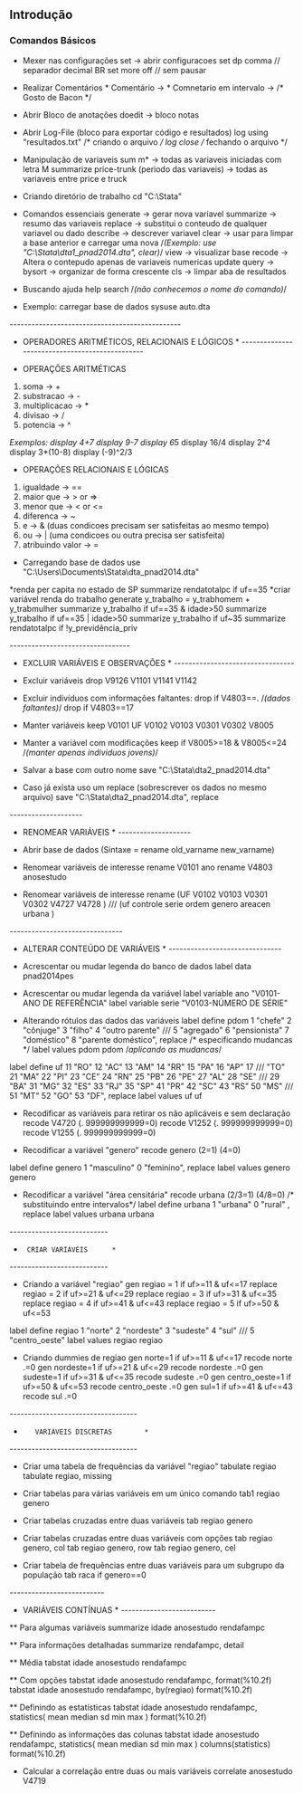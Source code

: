 ## Introdução

### Comandos Básicos

* Mexer nas configurações
set -> abrir configuracoes
set dp comma  // separador decimal BR
set more off // sem pausar

* Realizar Comentários *
Comentário -> *
Comnetario em intervalo -> /* Gosto de Bacon */

* Abrir Bloco de anotações 
doedit -> bloco notas 

* Abrir Log-File (bloco para exportar código e resultados)
log using "resultados.txt" /* criando o arquivo */ 
log close /* fechando o arquivo */

* Manipulação de variaveis 
sum m* -> todas as variaveis iniciadas com letra M
summarize price-trunk (periodo das variaveis) -> todas as variaveis entre price e truck

* Criando diretório de trabalho
cd "C:\Stata"

* Comandos essenciais
generate -> gerar nova variavel
summarize -> resumo das variaveis
replace -> substitui o conteudo de qualquer variavel ou dado
describe -> descrever variavel
clear -> usar para limpar a base anterior e carregar uma nova /*(Exemplo: use "C:\Stata\dta1_pnad2014.dta", clear)*/
view -> visualizar base
recode -> Altera o contepudo apenas de variaveis numericas
update query -> 
bysort -> organizar de forma crescente
cls -> limpar aba de resultados

* Buscando ajuda
help
search /*(não conhecemos o nome do comando)*/

* Exemplo: carregar base de dados 
sysuse auto.dta

*-----------------------------------------------*
* OPERADORES ARITMÉTICOS, RELACIONAIS E LÓGICOS *
*-----------------------------------------------*

* OPERAÇÕES ARITMÉTICAS
1) soma -> +
2) substracao -> -
3) multiplicacao -> *
4) divisao -> /
5) potencia -> ^

*Exemplos:
display 4+7
display 9-7
display 6*5
display 16/4
display 2^4
display 3*(10-8)
display (-9)^2/3

* OPERAÇÕES RELACIONAIS E LÓGICAS
1) igualdade -> ==
2) maior que -> > or =>
3) menor que -> < or <=
4) diferenca -> ~
5) e -> & (duas condicoes precisam ser satisfeitas ao mesmo tempo)
6) ou -> | (uma condicoes ou outra precisa ser satisfeita)
7) atribuindo valor -> = 

* Carregando base de dados
use "C:\Users\Documents\Stata\dta_pnad2014.dta"

*renda per capita no estado de SP
summarize rendatotalpc if uf==35 
*criar variável renda do trabalho
generate y_trabalho = y_trabhomem + y_trabmulher
summarize y_trabalho if uf==35 & idade>50
summarize y_trabalho if uf==35 | idade>50
summarize y_trabalho if uf~35
summarize rendatotalpc if !y_previdência_priv

*---------------------------------*
* EXCLUIR VARIÁVEIS E OBSERVAÇÕES *
*---------------------------------*

* Excluir variáveis
drop V9126 V1101 V1141 V1142

* Excluir indivíduos com informações faltantes:
drop if  V4803==. /*(dados faltantes)*/
drop if V4803==17 

* Manter variáveis
keep V0101 UF V0102 V0103 V0301 V0302 V8005  

* Manter a variável com modificações
keep if  V8005>=18 & V8005<=24 /*(manter apenas individuos jovens)*/

* Salvar a base com outro nome
save "C:\Stata\dta2_pnad2014.dta"

* Caso já exista uso um replace (sobrescrever os dados no mesmo arquivo)
save "C:\Stata\dta2_pnad2014.dta", replace

*--------------------*
* RENOMEAR VARIÁVEIS *
*--------------------*

* Abrir base de dados (Sintaxe = rename old_varname new_varname)

* Renomear variáveis de interesse
rename V0101 ano
rename V4803 anosestudo

* Renomear variáveis de interesse
rename (UF  V0102   V0103 V0301 V0302   V4727  V4728  ) /// 
       (uf controle serie ordem genero areacen urbana ) 
   
*-------------------------------*
* ALTERAR CONTEÚDO DE VARIÁVEIS *
*-------------------------------*

* Acrescentar ou mudar legenda do banco de dados
label data pnad2014pes

* Acrescentar ou mudar legenda da variável
label variable ano "V0101-ANO DE REFERÊNCIA"
label variable serie "V0103-NÚMERO DE SÉRIE"

* Alterando rótulos das dados das variáveis
label define pdom 1 "chefe" 2 "cônjuge" 3 "filho" 4 "outro parente" ///
 5 "agregado" 6 "pensionista" 7 "doméstico" 8 "parente doméstico", replace /* especificando mudancas */
label values pdom pdom /*aplicando as mudancas*/

label define uf 11 "RO" 12 "AC" 13 "AM" 14 "RR" 15 "PA" 16 "AP" 17 ///
"TO" 21 "MA" 22 "PI" 23 "CE" 24 "RN" 25 "PB" 26 "PE" 27 "AL" 28 "SE" ///
29 "BA" 31 "MG" 32 "ES" 33 "RJ" 35 "SP" 41 "PR" 42 "SC" 43 "RS" 50 "MS" ///
51 "MT" 52 "GO" 53 "DF", replace 
label values uf uf

* Recodificar as variáveis para retirar os não aplicáveis e sem declaração
recode V4720 (. 999999999999=0)
recode V1252 (. 999999999999=0)
recode V1255 (. 999999999999=0)

* Recodificar a variável "genero"
recode genero (2=1) (4=0)

label define genero 1 "masculino" 0 "feminino", replace
label values genero genero

* Recodificar a variável "área censitária"
recode urbana (2/3=1) (4/8=0) /* substituindo entre intervalos*/
label define urbana 1 "urbana" 0 "rural" , replace 
label values urbana urbana

*---------------------------*
*      CRIAR VARIÁVEIS      *
*---------------------------*

* Criando a variável "regiao"
gen regiao = 1 if uf>=11 & uf<=17
replace regiao = 2 if uf>=21 & uf<=29
replace regiao = 3 if uf>=31 & uf<=35
replace regiao = 4 if uf>=41 & uf<=43 
replace regiao = 5 if uf>=50 & uf<=53

label define regiao 1 "norte" 2 "nordeste" 3 "sudeste" 4 "sul" ///
5 "centro_oeste"
label values regiao regiao

* Criando dummies de regiao
gen norte=1 if uf>=11 & uf<=17
recode norte .=0
gen nordeste=1 if uf>=21 & uf<=29
recode nordeste .=0
gen sudeste=1 if uf>=31 & uf<=35
recode sudeste .=0
gen centro_oeste=1 if uf>=50 & uf<=53
recode centro_oeste .=0
gen sul=1 if uf>=41 & uf<=43
recode sul .=0

*-----------------------------------*
*        VARIÁVEIS DISCRETAS        *
*-----------------------------------*

* Criar uma tabela de frequências da variável "regiao"
tabulate regiao
tabulate regiao, missing

* Criar tabelas para várias variáveis em um único comando
tab1 regiao genero

* Criar tabelas cruzadas entre duas variáveis
tab regiao genero

* Criar tabelas cruzadas entre duas variáveis com opções
tab regiao genero, col
tab regiao genero, row
tab regiao genero, cel

* Criar tabela de frequências entre duas variáveis para um subgrupo da população
tab raca if genero==0

*--------------------------*
*   VARIÁVEIS CONTÍNUAS    *
*--------------------------*

** Para algumas variáveis
summarize idade anosestudo rendafampc

** Para informações detalhadas
summarize rendafampc, detail 

** Média
tabstat idade anosestudo rendafampc

** Com opções
tabstat idade anosestudo rendafampc, format(%10.2f)
tabstat idade anosestudo rendafampc, by(regiao) format(%10.2f)

** Definindo as estatísticas
tabstat idade anosestudo rendafampc, statistics( mean median sd min max ) format(%10.2f)

** Definindo as informações das colunas
tabstat idade anosestudo rendafampc, statistics( mean median sd min max ) columns(statistics) format(%10.2f)

* Calcular a correlação entre duas ou mais variáveis
correlate anosestudo V4719
